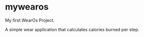 # mywearos
My first WearOs Project.

A simple wear application that calculates calories burned per step. 




